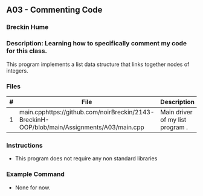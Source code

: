 ## A03 - Commenting Code
### Breckin Hume
### Description: Learning how to specifically comment my code for this class.
This program implements a list data structure that links together nodes of integers.
### Files

|   #   | File     | Description                      |
| :---: | -------- | -------------------------------- |
|   1   | main.cpphttps://github.com/noirBreckin/2143-BreckinH-OOP/blob/main/Assignments/A03/main.cpp | Main driver of my list program . |


### Instructions

- This program does not require any non standard libraries

### Example Command

- None for now.
